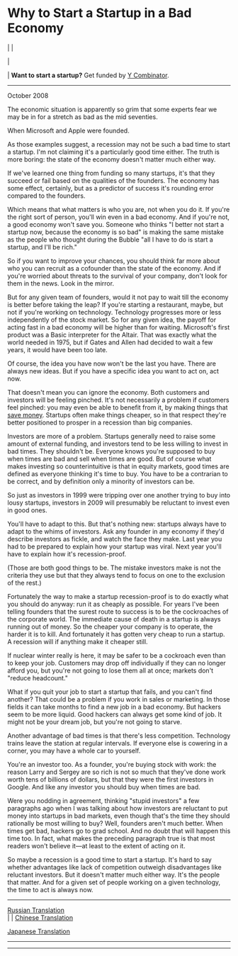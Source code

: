 # Why to Start a Startup in a Bad Economy

| | [](index.html)  
  
|   
  
|  **Want to start a startup?** Get funded by [Y Combinator](http://ycombinator.com/apply.html).    
  
---  
  
October 2008  
  
The economic situation is apparently so grim that some experts fear we may be in for a stretch as bad as the mid seventies.  
  
When Microsoft and Apple were founded.  
  
As those examples suggest, a recession may not be such a bad time to start a startup. I'm not claiming it's a particularly good time either. The truth is more boring: the state of the economy doesn't matter much either way.  
  
If we've learned one thing from funding so many startups, it's that they succeed or fail based on the qualities of the founders. The economy has some effect, certainly, but as a predictor of success it's rounding error compared to the founders.  
  
Which means that what matters is who you are, not when you do it. If you're the right sort of person, you'll win even in a bad economy. And if you're not, a good economy won't save you. Someone who thinks "I better not start a startup now, because the economy is so bad" is making the same mistake as the people who thought during the Bubble "all I have to do is start a startup, and I'll be rich."  
  
So if you want to improve your chances, you should think far more about who you can recruit as a cofounder than the state of the economy. And if you're worried about threats to the survival of your company, don't look for them in the news. Look in the mirror.  
  
But for any given team of founders, would it not pay to wait till the economy is better before taking the leap? If you're starting a restaurant, maybe, but not if you're working on technology. Technology progresses more or less independently of the stock market. So for any given idea, the payoff for acting fast in a bad economy will be higher than for waiting. Microsoft's first product was a Basic interpreter for the Altair. That was exactly what the world needed in 1975, but if Gates and Allen had decided to wait a few years, it would have been too late.  
  
Of course, the idea you have now won't be the last you have. There are always new ideas. But if you have a specific idea you want to act on, act now.  
  
That doesn't mean you can ignore the economy. Both customers and investors will be feeling pinched. It's not necessarily a problem if customers feel pinched: you may even be able to benefit from it, by making things that [save money](http://bountii.com). Startups often make things cheaper, so in that respect they're better positioned to prosper in a recession than big companies.  
  
Investors are more of a problem. Startups generally need to raise some amount of external funding, and investors tend to be less willing to invest in bad times. They shouldn't be. Everyone knows you're supposed to buy when times are bad and sell when times are good. But of course what makes investing so counterintuitive is that in equity markets, good times are defined as everyone thinking it's time to buy. You have to be a contrarian to be correct, and by definition only a minority of investors can be.  
  
So just as investors in 1999 were tripping over one another trying to buy into lousy startups, investors in 2009 will presumably be reluctant to invest even in good ones.  
  
You'll have to adapt to this. But that's nothing new: startups always have to adapt to the whims of investors. Ask any founder in any economy if they'd describe investors as fickle, and watch the face they make. Last year you had to be prepared to explain how your startup was viral. Next year you'll have to explain how it's recession-proof.  
  
(Those are both good things to be. The mistake investors make is not the criteria they use but that they always tend to focus on one to the exclusion of the rest.)  
  
Fortunately the way to make a startup recession-proof is to do exactly what you should do anyway: run it as cheaply as possible. For years I've been telling founders that the surest route to success is to be the cockroaches of the corporate world. The immediate cause of death in a startup is always running out of money. So the cheaper your company is to operate, the harder it is to kill. And fortunately it has gotten very cheap to run a startup. A recession will if anything make it cheaper still.  
  
If nuclear winter really is here, it may be safer to be a cockroach even than to keep your job. Customers may drop off individually if they can no longer afford you, but you're not going to lose them all at once; markets don't "reduce headcount."  
  
What if you quit your job to start a startup that fails, and you can't find another? That could be a problem if you work in sales or marketing. In those fields it can take months to find a new job in a bad economy. But hackers seem to be more liquid. Good hackers can always get some kind of job. It might not be your dream job, but you're not going to starve.  
  
Another advantage of bad times is that there's less competition. Technology trains leave the station at regular intervals. If everyone else is cowering in a corner, you may have a whole car to yourself.  
  
You're an investor too. As a founder, you're buying stock with work: the reason Larry and Sergey are so rich is not so much that they've done work worth tens of billions of dollars, but that they were the first investors in Google. And like any investor you should buy when times are bad.  
  
Were you nodding in agreement, thinking "stupid investors" a few paragraphs ago when I was talking about how investors are reluctant to put money into startups in bad markets, even though that's the time they should rationally be most willing to buy? Well, founders aren't much better. When times get bad, hackers go to grad school. And no doubt that will happen this time too. In fact, what makes the preceding paragraph true is that most readers won't believe it—at least to the extent of acting on it.  
  
So maybe a recession is a good time to start a startup. It's hard to say whether advantages like lack of competition outweigh disadvantages like reluctant investors. But it doesn't matter much either way. It's the people that matter. And for a given set of people working on a given technology, the time to act is always now.  
  
  
  
  
  
---  
[Russian Translation](http://spring.jumpidea.com/2008/10/paul-graham-badeconomy.html)  
| | [Chinese Translation](https://medium.com/@Yangsupertramp/%E4%B8%BA%E5%95%A5%E8%A6%81%E5%9C%A8%E7%BB%8F%E6%B5%8E%E4%B8%8D%E5%A5%BD%E7%9A%84%E6%97%B6%E5%80%99%E5%8E%BB%E5%88%9B%E4%B8%9A-c1412ca1d558)  
  
[Japanese Translation](https://twitter.com/jackzhang904/status/1238388462887137285)  
  
  
  
  

* * *  
  
---
